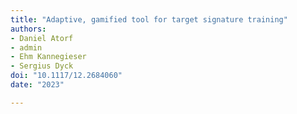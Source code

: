 ```yaml
---
title: "Adaptive, gamified tool for target signature training"
authors:
- Daniel Atorf
- admin
- Ehm Kannegieser
- Sergius Dyck
doi: "10.1117/12.2684060"
date: "2023"

---
```

